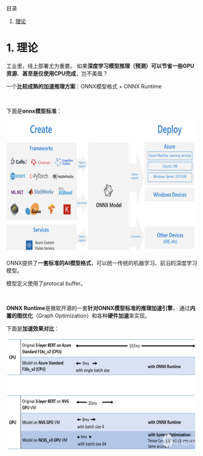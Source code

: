 目录
1. [理论](#1-理论)

# 1. 理论
工业里，线上部署尤为重要。 如果**深度学习模型推理（预测）可以节省一些GPU资源**、**甚至是仅使用CPU完成**，岂不美哉？

一个**比较成熟的加速推理方案**：ONNX模型格式 + ONNX Runtime

<br>

下面是**onnx模型标准**：

<img height="350" src="images/onnx.png"/>

ONNX提供了**一套标准的AI模型格式**，可以统一传统的机器学习、前沿的深度学习模型。

模型定义使用了protocal buffer。

<br>

**ONNX Runtime**是微软开源的一套**针对ONNX模型标准的推理加速引擎**， 通过**内置的图优化**（Graph  Optimization）和各种**硬件加速**来实现。

下面是**加速效果对比**：

<img height="300" src="images/onnx-speed-example.png"/>
